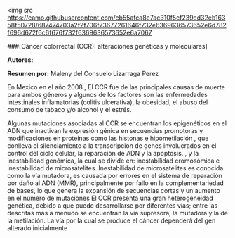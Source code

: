 
<img src https://camo.githubusercontent.com/cb55afca8e7ac310f5cf239ed32eb16358f50728/687474703a2f2f706f73677261646f732e6369636573652e6d782f696d672f6c6f676f732f6369636573652e6a7067

###[Cáncer colorrectal (CCR): alteraciones genéticas y moleculares]

**Autores:**

**Resumen por:** Maleny del Consuelo Lizarraga Perez



 En Mexico en el año 2008 , El CCR fue de las principales causas de  muerte para ambos géneros y algunos de los factores son las enfermedades 
 intestinales inflamatorias (colitis ulcerativa), la obesidad, el abuso del consumo de tabaco y/o alcohol y el estrés.

Algunas mutaciones asociadas al CCR se encuentran  los epigenéticos en el ADN que inactivan la expresión génica en secuencias promotoras
y modificaciones en proteínas como las histonas e hipometilación , que  conlleva el silenciamiento a la transcripcion de genes  involucrados
en el control del ciclo celular, la reparación de ADN y la apoptosis. ,  y la inestabilidad genómica, la cual se divide en: inestabilidad 
cromosómica e inestabilidad de microsátelites.
Inestabilidad de microsatélites es conocida como la vía mutadora, es causada por errores en el sistema de reparación por daño al ADN (MMR),
principalmente por fallo en la complementariedad de bases, lo que genera la expansión de secuencias cortas y un aumento en el número de
mutaciones
 El CCR presenta una gran heterogeneidad genética, debido a que puede desarrollarse por diferentes vías; entre las descritas más a menudo
 se encuentran la vía supresora, la mutadora y la de la metilación. La vía por la cual se produce el cáncer dependerá del gen alterado
 inicialmente





